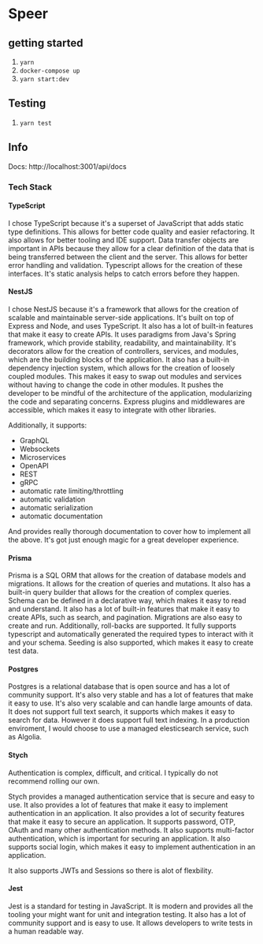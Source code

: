 # Speer

## getting started
1. `yarn`
2. `docker-compose up`
3. `yarn start:dev`

## Testing
1. `yarn test`

## Info

Docs: http://localhost:3001/api/docs

### Tech Stack

#### TypeScript
I chose TypeScript because it's a superset of JavaScript that adds static type definitions. This allows for better code quality and easier refactoring. It also allows for better tooling and IDE support.
Data transfer objects are important in APIs because they allow for a clear definition of the data that is being transferred between the client and the server. This allows for better error handling and validation. 
Typescript allows for the creation of these interfaces. It's static analysis helps to catch errors before they happen.

#### NestJS
I chose NestJS because it's a framework that allows for the creation of scalable and maintainable server-side applications. It's built on top of Express and Node, and uses TypeScript. It also has a lot of built-in features that make it easy to create APIs.
It uses paradigms from Java's Spring framework, which provide stability, readability, and maintainability. It's decorators allow for the creation of controllers, services, and modules, which are the building blocks of the application.
It also has a built-in dependency injection system, which allows for the creation of loosely coupled modules. This makes it easy to swap out modules and services without having to change the code in other modules.
It pushes the developer to be mindful of the architecture of the application, modularizing the code and separating concerns. Express plugins and middlewares are accessible, which makes it easy to integrate with other libraries.

Additionally, it supports:
- GraphQL
- Websockets
- Microservices
- OpenAPI
- REST
- gRPC
- automatic rate limiting/throttling
- automatic validation
- automatic serialization
- automatic documentation

And provides really thorough documentation to cover how to implement all the above. It's got just enough magic for a great developer experience.

#### Prisma
Prisma is a SQL ORM that allows for the creation of database models and migrations. It allows for the creation of queries and mutations. It also has a built-in query builder that allows for the creation of complex queries. Schema can be defined in a declarative way, which makes it easy to read and understand. It also has a lot of built-in features that make it easy to create APIs, such as search, and pagination. Migrations are also easy to create and run. Additionally, roll-backs are supported. It fully supports typescript and automatically generated the required types to interact with it and your schema. Seeding is also supported, which makes it easy to create test data.

#### Postgres
Postgres is a relational database that is open source and has a lot of community support. It's also very stable and has a lot of features that make it easy to use. It's also very scalable and can handle large amounts of data. It does not support full text search, it supports which makes it easy to search for data. However it does support full text indexing. In a production enviroment, I would choose to use a managed elesticsearch service, such as Algolia.

#### Stych
Authentication is complex, difficult, and critical. I typically do not recommend rolling our own. 

Stych provides a managed authentication service that is secure and easy to use. It also provides a lot of features that make it easy to implement authentication in an application. It also provides a lot of security features that make it easy to secure an application. It supports password, OTP, OAuth and many other authentication methods. It also supports multi-factor authentication, which is important for securing an application. It also supports social login, which makes it easy to implement authentication in an application.

It also supports JWTs and Sessions so there is alot of flexbility.

#### Jest
Jest is a standard for testing in JavaScript. It is modern and provides all the tooling your might want for unit and integration testing. It also has a lot of community support and is easy to use. It allows developers to write tests in a human readable way. 
